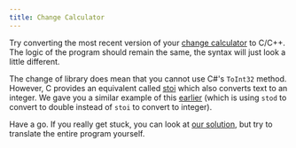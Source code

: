 ```yaml
---
title: Change Calculator
---
```


Try converting the most recent version of your [change calculator](../../../../part-1-instructions/3-control-flow/2-put-together/01-0-change-calculator) to C/C++.
The logic of the program should remain the same, the syntax will just look a little different.

The change of library does mean that you cannot use C#'s `ToInt32` method.
However, C provides an equivalent called [stoi](https://en.cppreference.com/w/cpp/string/basic_string/stol) which also converts text to an integer.
We gave you a similar example of this [earlier](../../1-concepts/4-1-variable-constant/#example) (which is using `stod` to convert to double instead of `stoi` to convert to integer).

Have a go.
If you really get stuck, you can look at [our solution](../../5-wrap-up/2-change-calc), but try to translate the entire program yourself.
